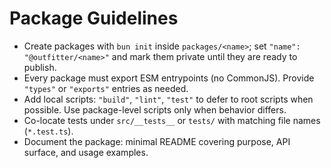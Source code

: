 # Package Guidelines

- Create packages with `bun init` inside `packages/<name>`; set `"name": "@outfitter/<name>"` and mark them private until they are ready to publish.
- Every package must export ESM entrypoints (no CommonJS). Provide `"types"` or `"exports"` entries as needed.
- Add local scripts: `"build"`, `"lint"`, `"test"` to defer to root scripts when possible. Use package-level scripts only when behavior differs.
- Co-locate tests under `src/__tests__` or `tests/` with matching file names (`*.test.ts`).
- Document the package: minimal README covering purpose, API surface, and usage examples.
